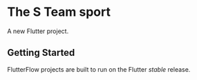 # The S Team sport

A new Flutter project.

## Getting Started

FlutterFlow projects are built to run on the Flutter _stable_ release.
